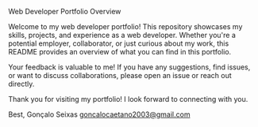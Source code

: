 Web Developer Portfolio
Overview

Welcome to my web developer portfolio! This repository showcases my skills, projects, and experience as a web developer. Whether you're a potential employer, collaborator, or just curious about my work, this README provides an overview of what you can find in this portfolio.

Your feedback is valuable to me! If you have any suggestions, find issues, or want to discuss collaborations, please open an issue or reach out directly.

Thank you for visiting my portfolio! I look forward to connecting with you.

Best,
Gonçalo Seixas
goncalocaetano2003@gmail.com 
